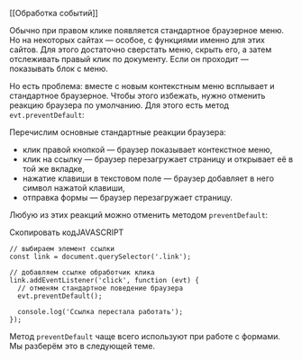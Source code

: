 [[Обработка событий]]

Обычно при правом клике появляется стандартное браузерное меню. Но на некоторых сайтах — особое, с функциями именно для этих сайтов. Для этого достаточно сверстать меню, скрыть его, а затем отслеживать правый клик по документу. Если он проходит — показывать блок с меню.

Но есть проблема: вместе с новым контекстным меню всплывает и стандартное браузерное. Чтобы этого избежать, нужно отменить реакцию браузера по умолчанию. Для этого есть метод `evt.preventDefault`:

Перечислим основные стандартные реакции браузера:

-   клик правой кнопкой — браузер показывает контекстное меню,
-   клик на ссылку — браузер перезагружает страницу и открывает её в той же вкладке,
-   нажатие клавиши в текстовом поле — браузер добавляет в него символ нажатой клавиши,
-   отправка формы — браузер перезагружает страницу.

Любую из этих реакций можно отменить методом `preventDefault`:

Скопировать кодJAVASCRIPT

```
// выбираем элемент ссылки
const link = document.querySelector('.link');

// добавляем ссылке обработчик клика
link.addEventListener('click', function (evt) {
  // отменям стандартное поведение браузера
  evt.preventDefault();

  console.log('Ссылка перестала работать');
}); 
```

Метод `preventDefault` чаще всего используют при работе с формами. Мы разберём это в следующей теме.